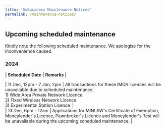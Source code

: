 ```yaml
---
title: 'GoBusiness Maintenance Notices'
permalink: /maintenance-notices/
---
```


## Upcoming scheduled maintenance

Kindly note the following scheduled maintenance. We apologise for the inconvenience caused. 


### 2024 

| **Scheduled Date** | **Remarks** |  


 
      


| 11 Dec, 12pm - 7 Jan, 2pm | All transactions for these IMDA licences will be unavailable due to scheduled maintenance.<br>1) Wide Area Private Network Licence<br>2) Fixed Wireless Network Licence<br>3) Experimental Station Licence |          
| 13 Dec, 6pm - 12am | Applications for MINLAW's Certificate of Exemption, Moneylender's Licence, Pawnbroker's Licence and Moneylender's Test will be unavailable during the upcoming scheduled maintenance. |       




<script src="/jquery/jquery.min.js"></script> <script src="/jquery/resize-tables.js"></script>
